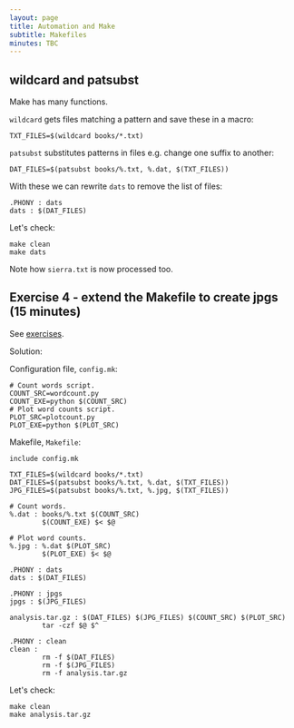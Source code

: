 ```yaml
---
layout: page
title: Automation and Make
subtitle: Makefiles
minutes: TBC
---
```


wildcard and patsubst
---------------------

Make has many functions. 

`wildcard` gets files matching a pattern and save these in a macro:

    TXT_FILES=$(wildcard books/*.txt)

`patsubst` substitutes patterns in files e.g. change one suffix to another:

    DAT_FILES=$(patsubst books/%.txt, %.dat, $(TXT_FILES))

With these we can rewrite `dats` to remove the list of files:

    .PHONY : dats
    dats : $(DAT_FILES)

Let's check:

    make clean
    make dats

Note how `sierra.txt` is now processed too.

Exercise 4 - extend the Makefile to create jpgs (15 minutes)
-----------------------------------------------

See [exercises](MakeExercises.md).

Solution:

Configuration file, `config.mk`:

    # Count words script.
    COUNT_SRC=wordcount.py
    COUNT_EXE=python $(COUNT_SRC)
    # Plot word counts script.
    PLOT_SRC=plotcount.py
    PLOT_EXE=python $(PLOT_SRC)

Makefile, `Makefile`:

    include config.mk

    TXT_FILES=$(wildcard books/*.txt)
    DAT_FILES=$(patsubst books/%.txt, %.dat, $(TXT_FILES))
    JPG_FILES=$(patsubst books/%.txt, %.jpg, $(TXT_FILES))

    # Count words.
    %.dat : books/%.txt $(COUNT_SRC)
            $(COUNT_EXE) $< $@

    # Plot word counts.
    %.jpg : %.dat $(PLOT_SRC)
            $(PLOT_EXE) $< $@

    .PHONY : dats
    dats : $(DAT_FILES)

    .PHONY : jpgs
    jpgs : $(JPG_FILES)

    analysis.tar.gz : $(DAT_FILES) $(JPG_FILES) $(COUNT_SRC) $(PLOT_SRC)
            tar -czf $@ $^

    .PHONY : clean
    clean : 
            rm -f $(DAT_FILES)
            rm -f $(JPG_FILES)
            rm -f analysis.tar.gz

Let's check:

    make clean
    make analysis.tar.gz

